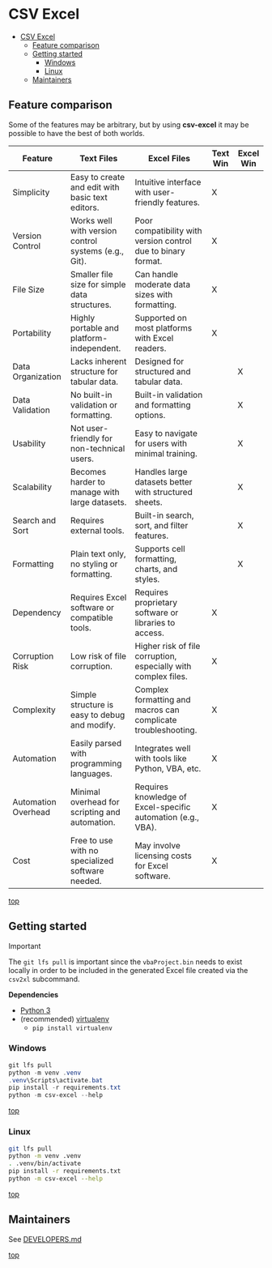 # CSV Excel

- [CSV Excel](#csv-excel)
  - [Feature comparison](#feature-comparison)
  - [Getting started](#getting-started)
    - [Windows](#windows)
    - [Linux](#linux)
  - [Maintainers](#maintainers)

## Feature comparison

Some of the features may be arbitrary, but by using **csv-excel** it may be possible to have the best of both worlds.

| Feature             | Text Files                                           | Excel Files                                                       | Text Win | Excel Win |
|---------------------|------------------------------------------------------|-------------------------------------------------------------------|----------|-----------|
| Simplicity          | Easy to create and edit with basic text editors.     | Intuitive interface with user-friendly features.                  | X        |           |
| Version Control     | Works well with version control systems (e.g., Git). | Poor compatibility with version control due to binary format.     | X        |           |
| File Size           | Smaller file size for simple data structures.        | Can handle moderate data sizes with formatting.                   | X        |           |
| Portability         | Highly portable and platform-independent.            | Supported on most platforms with Excel readers.                   | X        |           |
| Data Organization   | Lacks inherent structure for tabular data.           | Designed for structured and tabular data.                         |          | X         |
| Data Validation     | No built-in validation or formatting.                | Built-in validation and formatting options.                       |          | X         |
| Usability           | Not user-friendly for non-technical users.           | Easy to navigate for users with minimal training.                 |          | X         |
| Scalability         | Becomes harder to manage with large datasets.        | Handles large datasets better with structured sheets.             |          | X         |
| Search and Sort     | Requires external tools.                             | Built-in search, sort, and filter features.                       |          | X         |
| Formatting          | Plain text only, no styling or formatting.           | Supports cell formatting, charts, and styles.                     |          | X         |
| Dependency          | Requires Excel software or compatible tools.         | Requires proprietary software or libraries to access.             | X        |           |
| Corruption Risk     | Low risk of file corruption.                         | Higher risk of file corruption, especially with complex files.    | X        |           |
| Complexity          | Simple structure is easy to debug and modify.        | Complex formatting and macros can complicate troubleshooting.     | X        |           |
| Automation          | Easily parsed with programming languages.            | Integrates well with tools like Python, VBA, etc.                 | X        |           |
| Automation Overhead | Minimal overhead for scripting and automation.       | Requires knowledge of Excel-specific automation (e.g., VBA).      | X        |           |
| Cost                | Free to use with no specialized software needed.     | May involve licensing costs for Excel software.                   | X        |           |

[top](#csv-excel)

## Getting started

> [!IMPORTANT]
> The `git lfs pull` is important since the `vbaProject.bin` needs to exist locally in order to be included in the generated Excel file created via the `csv2xl` subcommand.

**Dependencies**
* [Python 3](https://www.python.org/)
* (recommended) [virtualenv](https://virtualenv.pypa.io/en/latest/user_guide.html)
    * `pip install virtualenv`

### Windows
```PowerShell
git lfs pull
python -m venv .venv
.venv\Scripts\activate.bat
pip install -r requirements.txt
python -m csv-excel --help
```

[top](#csv-excel)

### Linux
```bash
git lfs pull
python -m venv .venv
. .venv/bin/activate
pip install -r requirements.txt
python -m csv-excel --help
```

[top](#csv-excel)

## Maintainers

See [DEVELOPERS.md](./DEVELOPERS.md)

[top](#csv-excel)
